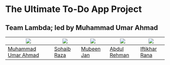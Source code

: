 # The Ultimate To-Do App Project

## Team Lambda; led by Muhammad Umar Ahmad
|![](https://avatars0.githubusercontent.com/u/4740565?s=300&v=4)|![](https://avatars0.githubusercontent.com/u/26149018?s=300&v=4)|![](https://avatars1.githubusercontent.com/u/35162533?s=300&v=4)|![](https://avatars0.githubusercontent.com/u/38237505?s=300&v=4)|![](https://avatars3.githubusercontent.com/u/35162731?s=300&v=4)|
|-- |-- |-- | --| --|
|[Muhammad Umar Ahmad](https://github.com/umartunes)|[Sohaib Raza](https://github.com/sohaibraza789)|[Mubeen Jan](https://github.com/mubeenJan)|[Abdul Rehman](https://github.com/AbdulRehman197)|[Iftikhar Rana](https://github.com/iftikharkhan90)|